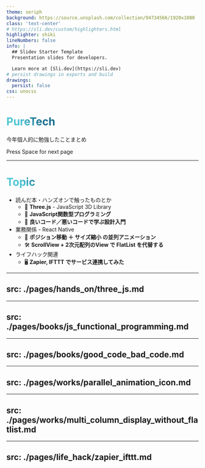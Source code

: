 ```yaml
---
theme: seriph
background: https://source.unsplash.com/collection/94734566/1920x1080
class: 'text-center'
# https://sli.dev/custom/highlighters.html
highlighter: shiki
lineNumbers: false
info: |
  ## Slidev Starter Template
  Presentation slides for developers.

  Learn more at [Sli.dev](https://sli.dev)
# persist drawings in exports and build
drawings:
  persist: false
css: unocss
---
```


# PureTech

今年個人的に勉強したことまとめ

<div class="pt-12">
  <span @click="$slidev.nav.next" class="px-2 py-1 rounded cursor-pointer" hover="bg-white bg-opacity-10">
    Press Space for next page <carbon:arrow-right class="inline"/>
  </span>
</div>

<!--
The last comment block of each slide will be treated as slide notes. It will be visible and editable in Presenter Mode along with the slide. [Read more in the docs](https://sli.dev/guide/syntax.html#notes)
-->

---

# Topic

- 読んだ本・ハンズオンで触ったものとか
  - 🎨 **Three.js** - JavaScript 3D Library
  - 📗 **JavaScript関数型プログラミング**
  - 📘 **良いコード／悪いコードで学ぶ設計入門**
- 業務関係 - React Native
  - 🤹 **ポジション移動 ＋ サイズ縮小 の並列アニメーション**
  - 🛠 **ScrollView + 2次元配列のView で FlatList を代替する**
- ライフハック関連
  - 🖥 **Zapier, IFTTT でサービス連携してみた**

<style>
h1 {
  background-color: #2B90B6;
  background-image: linear-gradient(45deg, #4EC5D4 10%, #146b8c 20%);
  background-size: 100%;
  -webkit-background-clip: text;
  -moz-background-clip: text;
  -webkit-text-fill-color: transparent;
  -moz-text-fill-color: transparent;
}
</style>

<!--
Here is another comment.
-->

---
src: ./pages/hands_on/three_js.md
---

---
src: ./pages/books/js_functional_programming.md
---

---
src: ./pages/books/good_code_bad_code.md
---

---
src: ./pages/works/parallel_animation_icon.md
---

---
src: ./pages/works/multi_column_display_without_flatlist.md
---

---
src: ./pages/life_hack/zapier_ifttt.md
---
